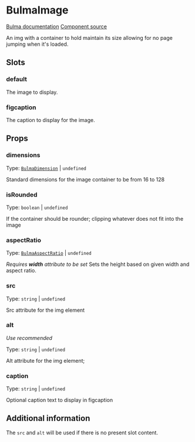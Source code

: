 # BulmaImage

[Bulma documentation](https://bulma.io/documentation/elements/image/)
[Component source](https://github.com/csc530/vuebulma/blob/main/src/components/BulmaImage.vue)

An img with a container to hold maintain its size allowing for no page jumping when it's loaded.

## Slots

### default

The image to display.

### figcaption

The caption to display for the image.

## Props

### dimensions

Type: [`BulmaDimension`](../types/BulmaDimension) | `undefined`

Standard dimensions for the image container to be from 16 to 128

### isRounded

Type: `boolean` | `undefined`

If the container should be rounder; clipping whatever does not fit into the image

### aspectRatio

Type: [`BulmaAspectRatio`](../types/BulmaAspectRatio.md) | `undefined`

_Requires **width** attribute to be set_
Sets the height based on given width and aspect ratio.

### src

Type: `string` | `undefined`

Src attribute for the img element

### alt

_Use recommended_

Type: `string` | `undefined`

Alt attribute for the img element;

### caption

Type: `string` | `undefined`

Optional caption text to display in figcaption

## Additional information

The `src` and `alt` will be used if there is no present slot content.